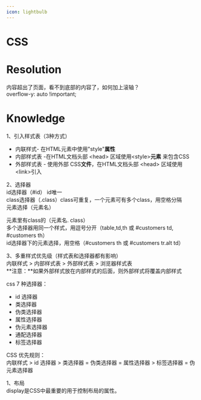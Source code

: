 ```yaml
---
icon: lightbulb
---
```

# CSS


# Resolution
内容超出了页面，看不到底部的内容了，如何加上滚轴？ <br/>
overflow-y: auto !important; <br/>
# Knowledge

1、引入样式表（3种方式） <br/>

- 内联样式- 在HTML元素中使用"style"**属性** <br/>
- 内部样式表 -在HTML文档头部 \<head\> 区域使用\<style\>**元素** 来包含CSS <br/>
- 外部样式表 - 使用外部 CSS**文件**，在HTML文档头部 \<head\> 区域使用\<link\>引入 <br/>

2、选择器 <br/>
id选择器（#id） id唯一 <br/>
class选择器（.class）class可重复，一个元素可有多个class，用空格分隔 <br/>
元素选择（元素名） <br/>

元素里有class的（元素名. class） <br/>
多个选择器用同一个样式，用逗号分开（table,td,th   或 #customers td, #customers th） <br/>
id选择器下的元素选择，用空格（#customers th 或 #customers tr.alt td） <br/>

3、多重样式优先级（样式表和选择器都有影响） <br/>
内联样式 > 内部样式表 > 外部样式表 > 浏览器样式表 <br/>
**注意：**如果外部样式放在内部样式的后面，则外部样式将覆盖内部样式 <br/>

css 7 种选择器： <br/>
-  id 选择器 <br/>
-  类选择器 <br/>
-  伪类选择器 <br/>
-  属性选择器 <br/>
-  伪元素选择器 <br/>
-  通配选择器 <br/>
-  标签选择器 <br/>

CSS 优先规则： <br/>
内联样式 > id 选择器 > 类选择器 = 伪类选择器 = 属性选择器 > 标签选择器 = 伪元素选择器 <br/>

1、布局 <br/>
display是CSS中最重要的用于控制布局的属性。 <br/>
